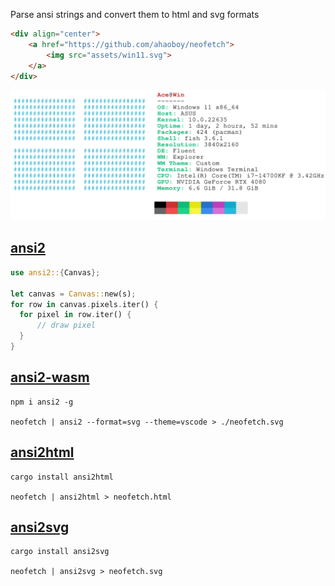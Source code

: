 Parse ansi strings and convert them to html and svg formats

```html
<div align="center">
	<a href="https://github.com/ahaoboy/neofetch">
		<img src="assets/win11.svg">
	</a>
</div>
```

<div align="center">
	<a href="https://github.com/ahaoboy/neofetch">
		<img src="assets/win11.svg">
	</a>
</div>


## [ansi2](./ansi2)

```rs
use ansi2::{Canvas};

let canvas = Canvas::new(s);
for row in canvas.pixels.iter() {
  for pixel in row.iter() {
      // draw pixel
  }
}
```

## [ansi2-wasm](./ansi2-wasm)
```
npm i ansi2 -g

neofetch | ansi2 --format=svg --theme=vscode > ./neofetch.svg

```


## [ansi2html](./ansi2html)
```
cargo install ansi2html

neofetch | ansi2html > neofetch.html

```

## [ansi2svg](./ansi2svg)

```
cargo install ansi2svg

neofetch | ansi2svg > neofetch.svg
```
